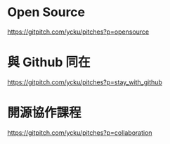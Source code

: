 # Open Source
https://gitpitch.com/ycku/pitches?p=opensource

# 與 Github 同在
https://gitpitch.com/ycku/pitches?p=stay_with_github

# 開源協作課程
https://gitpitch.com/ycku/pitches?p=collaboration
